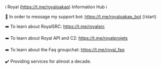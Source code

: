 ℹ️ Royal (https://t.me/royaloakap) Information Hub ℹ️

🤖 In order to message my support bot: https://t.me/royaloakap_bot (/start)


➡️ To learn about RoyalSRC: https://t.me/royalsrc

➡️ To learn about Royal API and C2: https://t.me/royalprojets


➡️ To learn about the Faq groupchat: https://t.me/royal_faq

✔️ Providing services for almost a decade.